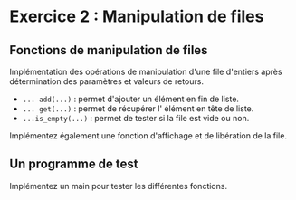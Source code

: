 # Exercice 2 :  Manipulation de files

## Fonctions de manipulation de files
Implémentation des opérations de manipulation d'une file d'entiers après détermination des paramètres et valeurs de retours.

- `... add(...)` : permet d'ajouter un élément en fin de liste.
- `... get(...)` : permet de récupérer l' élément en tête de liste.
- `...is_empty(...)` : permet de tester si la file est vide ou non.

Implémentez également une fonction d'affichage et de libération de la file.

## Un programme de test
Implémentez un main pour tester les différentes fonctions.